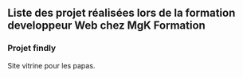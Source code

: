 ## Liste des projet réalisées lors de la formation developpeur Web chez MgK Formation

### Projet findly
Site vitrine pour les papas.
